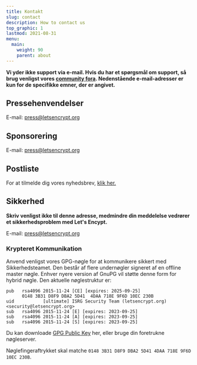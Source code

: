 ```yaml
---
title: Kontakt
slug: contact
description: How to contact us
top_graphic: 1
lastmod: 2021-08-31
menu:
  main:
    weight: 90
    parent: about
---
```


**Vi yder ikke support via e-mail. Hvis du har et spørgsmål om support, så brug venligst vores [community fora](https://community.letsencrypt.org). Nedenstående e-mail-adresser er kun for de specifikke emner, der er angivet.**

## Pressehenvendelser

E-mail: [press@letsencrypt.org](mailto:press@letsencrypt.org)

## Sponsorering

E-mail: [press@letsencrypt.org](mailto:sponsor@letsencrypt.org)

## Postliste

For at tilmelde dig vores nyhedsbrev, [klik her.](https://mailchi.mp/letsencrypt.org/fjp6ha1gad)

## Sikkerhed

**Skriv venligst ikke til denne adresse, medmindre din meddelelse vedrører et sikkerhedsproblem med Let's Encypt.**

E-mail: [press@letsencrypt.org](mailto:security@letsencrypt.org)

### Krypteret Kommunikation

Anvend venligst vores GPG-nøgle for at kommunikere sikkert med Sikkerhedsteamet. Den består af flere undernøgler signeret af en offline master nøgle. Enhver nyere version af GnuPG vil støtte denne form for hybrid nøgle. Den aktuelle nøglestruktur er:

```
pub   rsa4096 2015-11-24 [CE] [expires: 2025-09-25]
      0148 3B31 D8F9 DBA2 5D41  4DAA 718E 9F6D 10EC 230B
uid           [ultimate] ISRG Security Team (letsencrypt.org) <security@letsencrypt.org>
sub   rsa4096 2015-11-24 [E] [expires: 2023-09-25]
sub   rsa4096 2015-11-24 [A] [expires: 2023-09-25]
sub   rsa4096 2015-11-24 [S] [expires: 2023-09-25]
```

Du kan downloade [GPG Public Key](/security_letsencrypt.org-publickey.asc) her, eller bruge din foretrukne nøgleserver.

Nøglefingeraftrykket skal matche `0148 3B31 D8F9 DBA2 5D41 4DAA 718E 9F6D 10EC 230B`.
